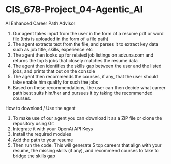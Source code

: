 # CIS_678-Project_04-Agentic_AI
AI Enhanced Career Path Advisor

1. Our agent takes input from the user in the form of a resume pdf or word file (this is uploaded in the form of a file path)
2. The agent extracts text from the file, and parses it to extract key data such as job title, skills, experience etc
3. The agent then looks up for related job listings on adzuna.com and returns the top 5 jobs that closely matches the resume data
4. The agent then identifies the skills gap between the user and the listed jobs, and prints that out on the console
5. The agent then recommends the courses, if any, that the user should take enable him qualify for such the jobs
6. Based on these recommendations, the user can then decide what career path best suits him/her and pursues it by taking the recommended courses.

How to download / Use the agent

1. To make use of our agent you can download it as a ZIP file or clone the repository using Git
2. Integrate it with your OpenAi API Keys
3. Install the required modules
4. Add the path to your resume
5. Then run the code.
This will generate 5 top careers that align with your resume, the missing skills (if any), and recommend courses to take to bridge the skills gap
